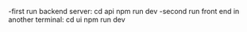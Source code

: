 -first run backend server:
    cd api
    npm run dev
-second run front end in another terminal:
    cd ui
    npm run dev